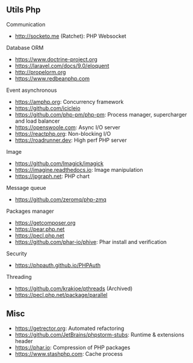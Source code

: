 ## Utils Php

Communication
* http://socketo.me (Ratchet): PHP Websocket

Database ORM
* https://www.doctrine-project.org
* https://laravel.com/docs/9.0/eloquent
* http://propelorm.org
* https://www.redbeanphp.com

Event asynchronous
* https://amphp.org: Concurrency framework
* https://github.com/icicleio
* https://github.com/php-pm/php-pm: Process manager, supercharger and load balancer
* https://openswoole.com: Async I/O server
* https://reactphp.org: Non-blocking I/O
* https://roadrunner.dev: High perf PHP server

Image
* https://github.com/Imagick/imagick
* https://imagine.readthedocs.io: Image manipulation
* https://jpgraph.net: PHP chart

Message queue
* https://github.com/zeromq/php-zmq

Packages manager
* https://getcomposer.org
* https://pear.php.net
* https://pecl.php.net
* https://github.com/phar-io/phive: Phar install and verification

Security
* https://phpauth.github.io/PHPAuth

Threading
* https://github.com/krakjoe/pthreads (Archived)
* https://pecl.php.net/package/parallel

## Misc
* https://getrector.org: Automated refactoring
* https://github.com/JetBrains/phpstorm-stubs: Runtime & extensions header
* https://phar.io: Compression of PHP packages
* https://www.stashphp.com: Cache process
